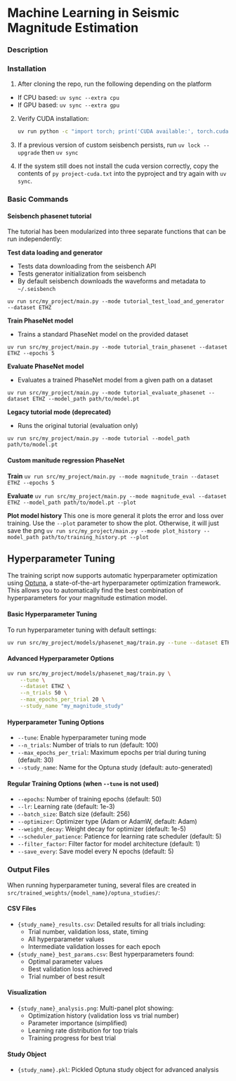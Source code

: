 # Machine Learning in Seismic Magnitude Estimation

### Description

### Installation

1. After cloning the repo, run the following depending on the platform

- If CPU based: `uv sync --extra cpu`
- If GPU based: `uv sync --extra gpu`

2. Verify CUDA installation:

   ```bash
   uv run python -c "import torch; print('CUDA available:', torch.cuda.is_available())"
   ```

3. If a previous version of custom seisbench persists, run `uv lock --upgrade` then `uv sync`

4. If the system still does not install the cuda version correctly, copy the contents of `py
project-cuda.txt` into the pyproject and try again with `uv sync`.

### Basic Commands

#### Seisbench phasenet tutorial

The tutorial has been modularized into three separate functions that can be run independently:

**Test data loading and generator**

- Tests data downloading from the seisbench API
- Tests generator initialization from seisbench
- By default seisbench downloads the waveforms and metadata to `~/.seisbench`

`uv run src/my_project/main.py --mode tutorial_test_load_and_generator --dataset ETHZ`

**Train PhaseNet model**

- Trains a standard PhaseNet model on the provided dataset

`uv run src/my_project/main.py --mode tutorial_train_phasenet --dataset ETHZ --epochs 5`

**Evaluate PhaseNet model**

- Evaluates a trained PhaseNet model from a given path on a dataset

`uv run src/my_project/main.py --mode tutorial_evaluate_phasenet --dataset ETHZ --model_path path/to/model.pt`

**Legacy tutorial mode (deprecated)**

- Runs the original tutorial (evaluation only)

`uv run src/my_project/main.py --mode tutorial --model_path path/to/model.pt`

#### Custom manitude regression PhaseNet

**Train**
`uv run src/my_project/main.py --mode magnitude_train --dataset ETHZ --epochs 5`

**Evaluate**
`uv run src/my_project/main.py --mode magnitude_eval --dataset ETHZ --model_path path/to/model.pt --plot`

**Plot model history**
This one is more general it plots the error and loss over training. Use the `--plot` parameter to show the plot. Otherwise, it will just save the png
`uv run src/my_project/main.py --mode plot_history --model_path path/to/training_history.pt --plot`

## Hyperparameter Tuning

The training script now supports automatic hyperparameter optimization using [Optuna](https://optuna.org/), a state-of-the-art hyperparameter optimization framework. This allows you to automatically find the best combination of hyperparameters for your magnitude estimation model.

#### Basic Hyperparameter Tuning

To run hyperparameter tuning with default settings:

```bash
uv run src/my_project/models/phasenet_mag/train.py --tune --dataset ETHZ
```

#### Advanced Hyperparameter Options

```bash
uv run src/my_project/models/phasenet_mag/train.py \
    --tune \
    --dataset ETHZ \
    --n_trials 50 \
    --max_epochs_per_trial 20 \
    --study_name "my_magnitude_study"
```

#### Hyperparameter Tuning Options

- `--tune`: Enable hyperparameter tuning mode
- `--n_trials`: Number of trials to run (default: 100)
- `--max_epochs_per_trial`: Maximum epochs per trial during tuning (default: 30)
- `--study_name`: Name for the Optuna study (default: auto-generated)

#### Regular Training Options (when `--tune` is not used)

- `--epochs`: Number of training epochs (default: 50)
- `--lr`: Learning rate (default: 1e-3)
- `--batch_size`: Batch size (default: 256)
- `--optimizer`: Optimizer type (Adam or AdamW, default: Adam)
- `--weight_decay`: Weight decay for optimizer (default: 1e-5)
- `--scheduler_patience`: Patience for learning rate scheduler (default: 5)
- `--filter_factor`: Filter factor for model architecture (default: 1)
- `--save_every`: Save model every N epochs (default: 5)

### Output Files

When running hyperparameter tuning, several files are created in `src/trained_weights/{model_name}/optuna_studies/`:

#### CSV Files

- `{study_name}_results.csv`: Detailed results for all trials including:
  - Trial number, validation loss, state, timing
  - All hyperparameter values
  - Intermediate validation losses for each epoch
- `{study_name}_best_params.csv`: Best hyperparameters found:
  - Optimal parameter values
  - Best validation loss achieved
  - Trial number of best result

#### Visualization

- `{study_name}_analysis.png`: Multi-panel plot showing:
  - Optimization history (validation loss vs trial number)
  - Parameter importance (simplified)
  - Learning rate distribution for top trials
  - Training progress for best trial

#### Study Object

- `{study_name}.pkl`: Pickled Optuna study object for advanced analysis
